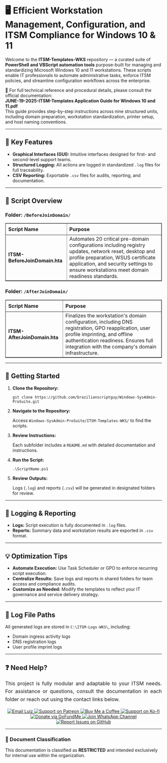 <div>
  <h1>🖥️ Efficient Workstation Management, Configuration, and ITSM Compliance for Windows 10 & 11</h1>
  <p>
    Welcome to the <strong>ITSM-Templates-WKS</strong> repository — a curated suite of 
    <strong>PowerShell and VBScript automation tools</strong> purpose-built for managing and standardizing 
    Microsoft Windows 10 and 11 workstations. These scripts enable IT professionals to automate administrative tasks, 
    enforce ITSM policies, and streamline configuration workflows across the enterprise.
  </p>

  <p>
    📘 For full technical reference and procedural details, please consult the official documentation:<br>
    <strong>JUNE-19-2025-ITSM-Templates Application Guide for Windows 10 and 11.pdf</strong><br>
    This guide provides step-by-step instructions across nine structured units, including domain preparation, 
    workstation standardization, printer setup, and host naming conventions.
  </p>

  <hr />

  <h2>🌟 Key Features</h2>
  <ul>
    <li><strong>Graphical Interfaces (GUI):</strong> Intuitive interfaces designed for first- and second-level support teams.</li>
    <li><strong>Structured Logging:</strong> All actions are logged in standardized <code>.log</code> files for full traceability.</li>
    <li><strong>CSV Reporting:</strong> Exportable <code>.csv</code> files for audits, reporting, and documentation.</li>
  </ul>

  <hr />

  <h2>📄 Script Overview</h2>

  <h3>Folder: <code>/BeforeJoinDomain/</code></h3>
  <table border="1" style="border-collapse: collapse; width: 100%; text-align: left;">
    <thead>
      <tr>
        <th style="padding: 8px;"><strong>Script Name</strong></th>
        <th style="padding: 8px;">Purpose</th>
      </tr>
    </thead>
    <tbody>
      <tr>
        <td><strong>ITSM-BeforeJoinDomain.hta</strong></td>
        <td>
          Automates 20 critical pre-domain configurations including registry updates, network reset, desktop and profile preparation, 
          WSUS certificate application, and security settings to ensure workstations meet domain readiness standards.
        </td>
      </tr>
    </tbody>
  </table>

  <h3>Folder: <code>/AfterJoinDomain/</code></h3>
  <table border="1" style="border-collapse: collapse; width: 100%; text-align: left;">
    <thead>
      <tr>
        <th style="padding: 8px;"><strong>Script Name</strong></th>
        <th style="padding: 8px;">Purpose</th>
      </tr>
    </thead>
    <tbody>
      <tr>
        <td><strong>ITSM-AfterJoinDomain.hta</strong></td>
        <td>
          Finalizes the workstation's domain configuration, including DNS registration, GPO reapplication, user profile imprinting, 
          and offline authentication readiness. Ensures full integration with the company's domain infrastructure.
        </td>
      </tr>
    </tbody>
  </table>

  <hr />

  <h2>🚀 Getting Started</h2>
  <ol>
    <li>
      <strong>Clone the Repository:</strong>
      <pre><code>git clone https://github.com/brazilianscriptguy/Windows-SysAdmin-ProSuite.git</code></pre>
    </li>
    <li>
      <strong>Navigate to the Repository:</strong>
      <p>Access <code>Windows-SysAdmin-ProSuite/ITSM-Templates-WKS/</code> to find the scripts.</p>
    </li>
    <li>
      <strong>Review Instructions:</strong>
      <p>Each subfolder includes a <code>README.md</code> with detailed documentation and instructions.</p>
    </li>
    <li>
      <strong>Run the Script:</strong>
      <pre><code>.\ScriptName.ps1</code></pre>
    </li>
    <li>
      <strong>Review Outputs:</strong>
      <p>Logs (<code>.log</code>) and reports (<code>.csv</code>) will be generated in designated folders for review.</p>
    </li>
  </ol>

  <hr />

  <h2>📝 Logging & Reporting</h2>
  <ul>
    <li><strong>Logs:</strong> Script execution is fully documented in <code>.log</code> files.</li>
    <li><strong>Reports:</strong> Summary data and workstation results are exported in <code>.csv</code> format.</li>
  </ul>

  <hr />

  <h2>💡 Optimization Tips</h2>
  <ul>
    <li><strong>Automate Execution:</strong> Use Task Scheduler or GPO to enforce recurring script execution.</li>
    <li><strong>Centralize Results:</strong> Save logs and reports in shared folders for team access and compliance audits.</li>
    <li><strong>Customize as Needed:</strong> Modify the templates to reflect your IT governance and service delivery strategy.</li>
  </ul>

  <hr />

  <h2>📁 Log File Paths</h2>
  <p>All generated logs are stored in <code>C:\ITSM-Logs-WKS\</code>, including:</p>
  <ul>
    <li>Domain ingress activity logs</li>
    <li>DNS registration logs</li>
    <li>User profile imprint logs</li>
  </ul>

  <hr />

  <h2>❓ Need Help?</h2>
  <p style="text-align: justify; font-size: 16px; line-height: 1.6;">
    This project is fully modular and adaptable to your ITSM needs. For assistance or questions, consult the documentation in each folder 
    or reach out using the contact links below.
  </p>

  <div align="center">
    <a href="mailto:luizhamilton.lhr@gmail.com" target="_blank" rel="noopener noreferrer">
      <img src="https://img.shields.io/badge/Email-luizhamilton.lhr@gmail.com-D14836?style=for-the-badge&logo=gmail" alt="Email Luiz">
    </a>
    <a href="https://www.patreon.com/brazilianscriptguy" target="_blank" rel="noopener noreferrer">
      <img src="https://img.shields.io/badge/Support%20Me-Patreon-red?style=for-the-badge&logo=patreon" alt="Support on Patreon">
    </a>
    <a href="https://buymeacoffee.com/brazilianscriptguy" target="_blank" rel="noopener noreferrer">
      <img src="https://img.shields.io/badge/Buy%20Me%20a%20Coffee-Support-yellow?style=for-the-badge&logo=buymeacoffee" alt="Buy Me a Coffee">
    </a>
    <a href="https://ko-fi.com/brazilianscriptguy" target="_blank" rel="noopener noreferrer">
      <img src="https://img.shields.io/badge/Ko--fi-Support%20Me-blue?style=for-the-badge&logo=kofi" alt="Support on Ko-fi">
    </a>
    <a href="https://gofund.me/4599d3e6" target="_blank" rel="noopener noreferrer">
      <img src="https://img.shields.io/badge/GoFundMe-Donate-green?style=for-the-badge&logo=gofundme" alt="Donate via GoFundMe">
    </a>
    <a href="https://whatsapp.com/channel/0029VaEgqC50G0XZV1k4Mb1c" target="_blank" rel="noopener noreferrer">
      <img src="https://img.shields.io/badge/Join%20Us-WhatsApp-25D366?style=for-the-badge&logo=whatsapp" alt="Join WhatsApp Channel">
    </a>
    <a href="https://github.com/brazilianscriptguy/Windows-SysAdmin-ProSuite/blob/main/.github/ISSUE_TEMPLATE/CUSTOM_ISSUE_TEMPLATE.md" 
       target="_blank" rel="noopener noreferrer">
      <img src="https://img.shields.io/badge/Report%20Issues-GitHub-blue?style=for-the-badge&logo=github" alt="Report Issues on GitHub">
    </a>
  </div>

  <hr />

  <h3>📌 Document Classification</h3>
  <p>This documentation is classified as <strong>RESTRICTED</strong> and intended exclusively for internal use within the organization.</p>
</div>
